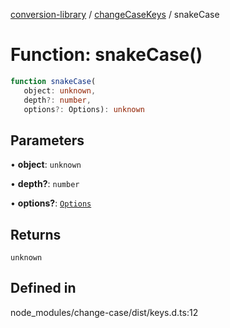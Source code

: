 [conversion-library](../../../globals.md) / [changeCaseKeys](../index.md) / snakeCase

# Function: snakeCase()

```ts
function snakeCase(
   object: unknown, 
   depth?: number, 
   options?: Options): unknown
```

## Parameters

• **object**: `unknown`

• **depth?**: `number`

• **options?**: [`Options`](../../changeCase/interfaces/Options.md)

## Returns

`unknown`

## Defined in

node\_modules/change-case/dist/keys.d.ts:12
